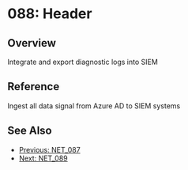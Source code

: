 ﻿# 088: Header
## Overview
Integrate and export diagnostic logs into SIEM

## Reference
Ingest all data signal from Azure AD to SIEM systems

## See Also
- [Previous: NET_087](NET_087.md)
- [Next: NET_089](NET_089.md)
